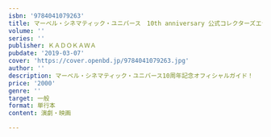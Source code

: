 ```yaml
---
isbn: '9784041079263'
title: マーベル・シネマティック・ユニバース　10th anniversary 公式コレクターズエディション
volume: ''
series: ''
publisher: ＫＡＤＯＫＡＷＡ
pubdate: '2019-03-07'
cover: 'https://cover.openbd.jp/9784041079263.jpg'
author: ''
description: マーベル・シネマティック・ユニバース10周年記念オフィシャルガイド！
price: '2000'
genre: ''
target: 一般
format: 単行本
content: 演劇・映画

---
```

